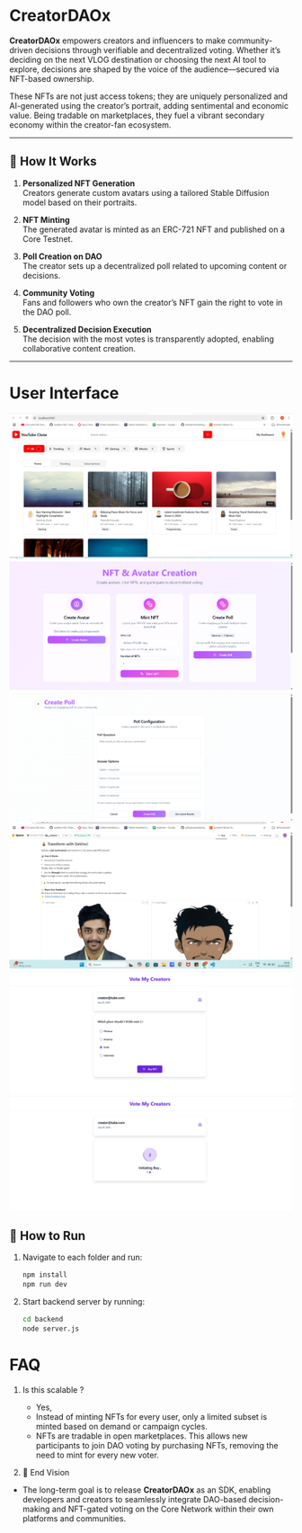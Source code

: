 # CreatorDAOx

**CreatorDAOx** empowers creators and influencers to make community-driven decisions through verifiable and decentralized voting. Whether it’s deciding on the next VLOG destination or choosing the next AI tool to explore, decisions are shaped by the voice of the audience—secured via NFT-based ownership. 

These NFTs are not just access tokens; they are uniquely personalized and AI-generated using the creator’s portrait, adding sentimental and economic value. Being tradable on marketplaces, they fuel a vibrant secondary economy within the creator-fan ecosystem.

---

## 🔧 How It Works

1. **Personalized NFT Generation**  
   Creators generate custom avatars using a tailored Stable Diffusion model based on their portraits.

2. **NFT Minting**  
   The generated avatar is minted as an ERC-721 NFT and published on a Core Testnet.

3. **Poll Creation on DAO**  
   The creator sets up a decentralized poll related to upcoming content or decisions.

4. **Community Voting**  
   Fans and followers who own the creator’s NFT gain the right to vote in the DAO poll.

5. **Decentralized Decision Execution**  
   The decision with the most votes is transparently adopted, enabling collaborative content creation.

---

# User Interface
![Landing Page](img/hp.png) 
![Creator Dashboard](img/cd1.png)
![Creator Dashboard](img/cd2.png)
![AI Model](img/sd.jpg)
![User Dashboard](img/u1.png)
![User Dashboard](img/u3.png)

## 🚀 How to Run

1. Navigate to each folder and run:  
   ```bash
   npm install
   npm run dev
2. Start backend server by running:
   ```bash
   cd backend
   node server.js
   
# FAQ
1. Is this scalable ?
   - Yes,
   - Instead of minting NFTs for every user, only a limited subset is minted based on demand or campaign cycles. 
   - NFTs are tradable in open marketplaces. This allows new participants to join DAO voting by purchasing NFTs, removing the need to mint for every new voter.
  
2. 🔭 End Vision

 - The long-term goal is to release **CreatorDAOx** as an SDK, enabling developers and creators to seamlessly integrate DAO-based decision-making and NFT-gated voting on the Core Network within their own platforms and communities.

